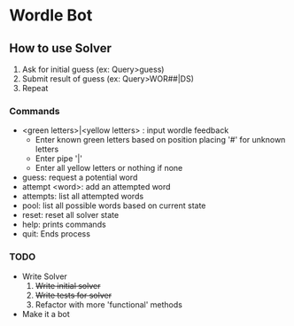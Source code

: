 # Wordle Bot

## How to use Solver
1. Ask for initial guess (ex: Query>guess)
2. Submit result of guess (ex: Query>WOR##|DS)
3. Repeat

### Commands
- \<green letters\>|\<yellow letters\> : input wordle feedback
    - Enter known green letters based on position placing '#' for unknown letters
    - Enter pipe '|'
    - Enter all yellow letters or nothing if none
- guess: request a potential word
- attempt \<word\>: add an attempted word 
- attempts: list all attempted words
- pool: list all possible words based on current state
- reset: reset all solver state
- help: prints commands
- quit: Ends process

### TODO
* Write Solver
    1. ~~Write initial solver~~
    2. ~~Write tests for solver~~
    3. Refactor with more 'functional' methods
* Make it a bot

